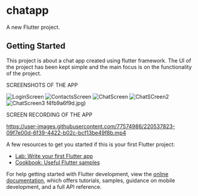 # chatapp

A new Flutter project.

## Getting Started

This project is about a chat app created using flutter framework. The UI of the project has been kept simple and the main focus is on the functionality of the project.

SCREENSHOTS OF THE APP

![LoginScreen](https://user-images.githubusercontent.com/77574986/220537934-72672a76-ab0b-452b-9f9c-809b7ec8465f.jpg)
![ContactsScreen](https://user-images.githubusercontent.com/77574986/220537963-f5c289d3-8e73-472e-b412-0cc5e25e2fce.jpg)
![ChatScreen](https://user-images.githubusercontent.com/77574986/220537979-5ffa0f5c-e585-443f-bae5-9083f3c381e3.jpg)
![ChatSCreen2](https://user-images.githubusercontent.com/77574986/220538167-3ead81db-046a-4f01-b3b7-32f5a321202f.jpg)
![ChatScreen3](https://user-images.githubusercontent.com/77574986/220538003-0e2f5005-a528-4873-a092-d16a2e42d1a7.jpg)
f4fb9a6f9d.jpg)


SCREEN RECORDING OF THE APP

https://user-images.githubusercontent.com/77574986/220537823-09f7e00d-6f39-4422-b02c-bcf13be49f8b.mp4


A few resources to get you started if this is your first Flutter project:

- [Lab: Write your first Flutter app](https://docs.flutter.dev/get-started/codelab)
- [Cookbook: Useful Flutter samples](https://docs.flutter.dev/cookbook)

For help getting started with Flutter development, view the
[online documentation](https://docs.flutter.dev/), which offers tutorials,
samples, guidance on mobile development, and a full API reference.
